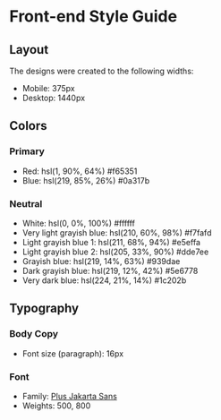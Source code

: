 # Front-end Style Guide

## Layout

The designs were created to the following widths:

- Mobile: 375px
- Desktop: 1440px

## Colors

### Primary

- Red: hsl(1, 90%, 64%) #f65351
- Blue: hsl(219, 85%, 26%) #0a317b

### Neutral

- White: hsl(0, 0%, 100%) #ffffff
- Very light grayish blue: hsl(210, 60%, 98%) #f7fafd
- Light grayish blue 1: hsl(211, 68%, 94%) #e5effa
- Light grayish blue 2: hsl(205, 33%, 90%) #dde7ee
- Grayish blue: hsl(219, 14%, 63%) #939dae
- Dark grayish blue: hsl(219, 12%, 42%) #5e6778
- Very dark blue: hsl(224, 21%, 14%) #1c202b

## Typography

### Body Copy

- Font size (paragraph): 16px

### Font

- Family: [Plus Jakarta Sans](https://fonts.google.com/specimen/Plus+Jakarta+Sans)
- Weights: 500, 800
